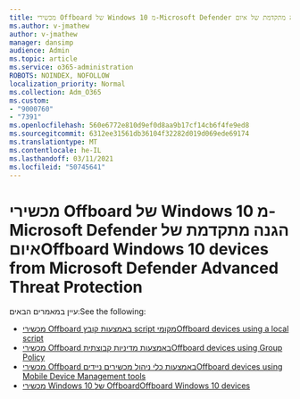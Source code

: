 ```yaml
---
title: מכשירי Offboard של Windows 10 מ-Microsoft Defender הגנה מתקדמת של איום
ms.author: v-jmathew
author: v-jmathew
manager: dansimp
audience: Admin
ms.topic: article
ms.service: o365-administration
ROBOTS: NOINDEX, NOFOLLOW
localization_priority: Normal
ms.collection: Adm_O365
ms.custom:
- "9000760"
- "7391"
ms.openlocfilehash: 560e6772e810d9ef0d8aa9b17cf14cb6f4fe9ed8
ms.sourcegitcommit: 6312ee31561db36104f32282d019d069ede69174
ms.translationtype: MT
ms.contentlocale: he-IL
ms.lasthandoff: 03/11/2021
ms.locfileid: "50745641"
---
```

# <a name="offboard-windows-10-devices-from-microsoft-defender-advanced-threat-protection"></a><span data-ttu-id="39316-102">מכשירי Offboard של Windows 10 מ-Microsoft Defender הגנה מתקדמת של איום</span><span class="sxs-lookup"><span data-stu-id="39316-102">Offboard Windows 10 devices from Microsoft Defender Advanced Threat Protection</span></span>

<span data-ttu-id="39316-103">עיין במאמרים הבאים:</span><span class="sxs-lookup"><span data-stu-id="39316-103">See the following:</span></span>

- [<span data-ttu-id="39316-104">מכשירי Offboard באמצעות קובץ script מקומי</span><span class="sxs-lookup"><span data-stu-id="39316-104">Offboard devices using a local script</span></span>](https://go.microsoft.com/fwlink/?linkid=2143465)
- [<span data-ttu-id="39316-105">מכשירי Offboard באמצעות מדיניות קבוצתית</span><span class="sxs-lookup"><span data-stu-id="39316-105">Offboard devices using Group Policy</span></span>](https://go.microsoft.com/fwlink/?linkid=2143632)
- [<span data-ttu-id="39316-106">מכשירי Offboard באמצעות כלי ניהול מכשירים ניידים</span><span class="sxs-lookup"><span data-stu-id="39316-106">Offboard devices using Mobile Device Management tools</span></span>](https://go.microsoft.com/fwlink/?linkid=2143633)
- [<span data-ttu-id="39316-107">מכשירי Windows 10 של Offboard</span><span class="sxs-lookup"><span data-stu-id="39316-107">Offboard Windows 10 devices</span></span>](https://go.microsoft.com/fwlink/?linkid=2143629)
